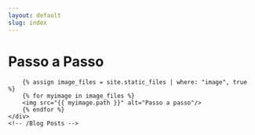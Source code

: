 ```yaml
---
layout: default
slug: index
---
```

<!--start: Container -->
<div class="container">
	<!-- Blog Posts -->
	<div class="row">
		<h1>Passo a Passo</h1>

		{% assign image_files = site.static_files | where: "image", true %}
		{% for myimage in image_files %}
		<img src="{{ myimage.path }}" alt="Passo a passo"/>
		{% endfor %}
	</div>
	<!-- /Blog Posts -->
</div>
<!--end: Container-->